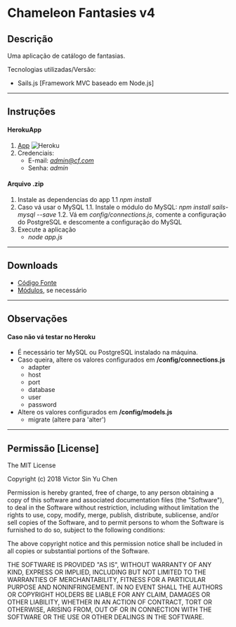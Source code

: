 # Chameleon Fantasies v4

## Descrição
Uma aplicação de catálogo de fantasias.

Tecnologias utilizadas/Versão: 
 * Sails.js [Framework MVC baseado em Node.js]

---
## Instruções

#### HerokuApp
1. [App](https://chameleonfantasies.herokuapp.com) ![Heroku](https://heroku-badge.herokuapp.com/?app=chameleonfantasies)
2. Credenciais:
    * E-mail: *admin@cf.com*
    * Senha: *admin*

#### Arquivo .zip

1. Instale as dependencias do app
    1.1 *npm install*
2. Caso vá usar o MySQL
    1.1. Instale o módulo do MySQL: *npm install sails-mysql --save*
    1.2. Vá em *config/connections.js*, comente a configuração do PostgreSQL e descomente a configuração do MySQL
3. Execute a aplicação
    * *node app.js*

---
## Downloads

* [Código Fonte](https://github.com/vsychen/chameleonfantasies/raw/master/v4.zip)
* [Módulos](https://github.com/vsychen/chameleonfantasies/raw/master/node_modules.zip), se necessário

---
## Observações
#### Caso não vá testar no Heroku

 * É necessário ter MySQL ou PostgreSQL instalado na máquina.
 * Caso queira, altere os valores configurados em **/config/connections.js**
   * adapter
   * host
   * port
   * database
   * user
   * password
 * Altere os valores configurados em **/config/models.js**
   * migrate (altere para 'alter')

---
## Permissão [License]

The MIT License

Copyright (c) 2018 Victor Sin Yu Chen

Permission is hereby granted, free of charge, to any person obtaining a copy of this software and associated documentation files (the "Software"), to deal in the Software without restriction, including without limitation the rights to use, copy, modify, merge, publish, distribute, sublicense, and/or sell copies of the Software, and to permit persons to whom the Software is furnished to do so, subject to the following conditions:

The above copyright notice and this permission notice shall be included in all copies or substantial portions of the Software.

THE SOFTWARE IS PROVIDED "AS IS", WITHOUT WARRANTY OF ANY KIND, EXPRESS OR IMPLIED, INCLUDING BUT NOT LIMITED TO THE WARRANTIES OF MERCHANTABILITY, FITNESS
FOR A PARTICULAR PURPOSE AND NONINFRINGEMENT. IN NO EVENT SHALL THE AUTHORS OR COPYRIGHT HOLDERS BE LIABLE FOR ANY CLAIM, DAMAGES OR OTHER LIABILITY, WHETHER
IN AN ACTION OF CONTRACT, TORT OR OTHERWISE, ARISING FROM, OUT OF OR IN CONNECTION WITH THE SOFTWARE OR THE USE OR OTHER DEALINGS IN THE SOFTWARE.
